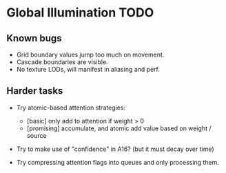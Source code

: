 # Global Illumination TODO

## Known bugs
- Grid boundary values jump too much on movement.
- Cascade boundaries are visible.
- No texture LODs, will manifest in aliasing and perf.

## Harder tasks
* Try atomic-based attention strategies:
  - [basic] only add to attention if weight > 0
  - [promising] accumulate, and atomic add value based on weight / source

* Try to make use of "confidence" in A16? (but it must decay over time)
* Try compressing attention flags into queues and only processing them.
